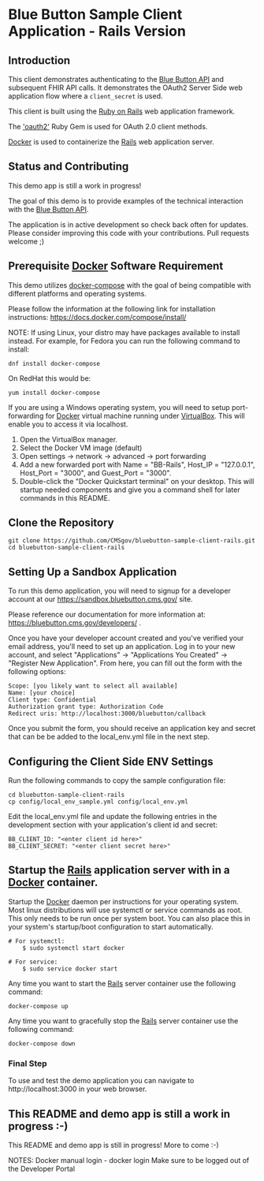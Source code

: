 # Blue Button Sample Client Application - Rails Version

## Introduction

This client demonstrates authenticating to the [Blue Button API](https://bluebutton.cms.gov/) and subsequent FHIR API calls.
It demonstrates the OAuth2 Server Side web application flow where a `client_secret` is used.

This client is built using the [Ruby on Rails](https://rubyonrails.org/) web application framework.

The ['oauth2'](https://rubygems.org/gems/oauth2/versions/1.2.0) Ruby Gem is used for OAuth 2.0 client methods.

[Docker](https://www.docker.com/) is used to containerize the [Rails](https://rubyonrails.org/) web application server.

## Status and Contributing

This demo app is still a work in progress!

The goal of this demo is to provide examples of the technical interaction with the [Blue Button API](https://bluebutton.cms.gov/).

The application is in active development so check back often for updates.
Please consider improving this code with your contributions. Pull requests welcome ;)

## Prerequisite [Docker](https://www.docker.com/) Software Requirement

This demo utilizes [docker-compose](https://docs.docker.com/compose/) with the goal of being compatible with different platforms and operating systems.

Please follow the information at the following link for installation instructions: https://docs.docker.com/compose/install/

NOTE: If using Linux, your distro may have packages available to install instead. For example, for Fedora you can run the following command to install:

    dnf install docker-compose

On RedHat this would be:

    yum install docker-compose

If you are using a Windows operating system, you will need to setup port-forwarding for [Docker](https://www.docker.com/) virtual machine running under [VirtualBox](https://www.virtualbox.org/). This will enable you to access it via localhost.

1. Open the VirtualBox manager.
2. Select the Docker VM image (default)
3. Open settings -> network -> advanced -> port forwarding
4. Add a new forwarded port with Name = "BB-Rails", Host_IP = "127.0.0.1", Host_Port = "3000", and Guest_Port = "3000".
5. Double-click the "Docker Quickstart terminal" on your desktop. This will startup needed components and give you a command shell for later commands in this README.

## Clone the Repository

    git clone https://github.com/CMSgov/bluebutton-sample-client-rails.git
    cd bluebutton-sample-client-rails

## Setting Up a Sandbox Application

To run this demo application, you will need to signup for a developer account
at our https://sandbox.bluebutton.cms.gov/ site.

Please reference our documentation for more information at: https://bluebutton.cms.gov/developers/ .

Once you have your developer account created and you've verified your email address,
you'll need to set up an application. Log in to your new account, and select
"Applications" -> "Applications You Created" -> "Register New Application". From
here, you can fill out the form with the following options:

    Scope: [you likely want to select all available]
    Name: [your choice]
    Client type: Confidential
    Authorization grant type: Authorization Code
    Redirect uris: http://localhost:3000/bluebutton/callback

Once you submit the form, you should receive an application key and secret that
can be be added to the local_env.yml file in the next step.

## Configuring the Client Side ENV Settings

Run the following commands to copy the sample configuration file:

    cd bluebutton-sample-client-rails
    cp config/local_env_sample.yml config/local_env.yml

Edit the local_env.yml file and update the following entries in the development section with your
application's client id and secret:

    BB_CLIENT_ID: "<enter client id here>"
    BB_CLIENT_SECRET: "<enter client secret here>"

## Startup the [Rails](https://rubyonrails.org/) application server with in a [Docker](https://www.docker.com/) container.

Startup the [Docker](https://www.docker.com/) daemon per instructions for your operating system. Most linux distributions will use systemctl or service commands as root. This only needs to be run once per system boot. You can also place this in your system's startup/boot configuration to start automatically.

    # For systemctl:
        $ sudo systemctl start docker

    # For service:
        $ sudo service docker start

Any time you want to start the [Rails](https://rubyonrails.org/) server container use the following command:

    docker-compose up

Any time you want to gracefully stop the [Rails](https://rubyonrails.org/) server container use the following command:

    docker-compose down

### Final Step

To use and test the demo application you can navigate to http://localhost:3000 in your web browser.

## This README and demo app is still a work in progress :-)

This README and demo app is still in progress! More to come :-)

NOTES:
Docker manual login - docker login <username not email>
Make sure to be logged out of the Developer Portal
